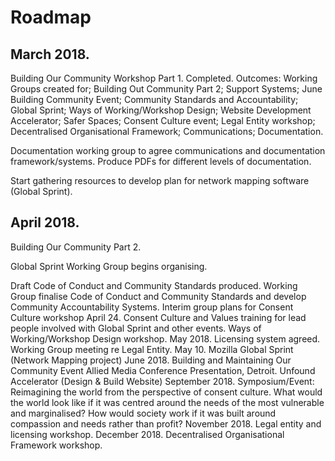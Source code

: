 # Roadmap

## March 2018.

Building Our Community Workshop Part 1.  Completed. Outcomes: Working Groups created for; Building Out Community Part 2; Support Systems; June Building Community Event; Community Standards and Accountability; Global Sprint; Ways of Working/Workshop Design; Website Development Accelerator; Safer Spaces; Consent Culture event; Legal Entity workshop; Decentralised Organisational Framework; Communications; Documentation.

Documentation working group to agree communications and documentation framework/systems.  Produce PDFs for different levels of documentation. 

Start gathering resources to develop plan for network mapping software (Global Sprint). 

## April 2018. 

Building Our Community Part 2. 

Global Sprint Working Group begins organising. 

Draft Code of Conduct and Community Standards produced.  Working Group finalise Code of Conduct and Community Standards and develop Community Accountability Systems.
Interim group plans for Consent Culture workshop
April 24. Consent Culture and Values training for lead people involved with Global Sprint and other events.
Ways of Working/Workshop Design workshop.
May 2018.
Licensing system agreed.
Working Group meeting re Legal Entity.
May 10. Mozilla Global Sprint (Network Mapping project)
June 2018.
Building and Maintaining Our Community Event
Allied Media Conference Presentation, Detroit.
Unfound Accelerator (Design & Build Website)
September 2018.
Symposium/Event: Reimagining the world from the perspective of consent culture.  What would the world look like if it was centred around the needs of the most vulnerable and marginalised?  How would society work if it was built around compassion and needs rather than profit?
November 2018.
Legal entity and licensing workshop.
December 2018.
Decentralised Organisational Framework workshop.

